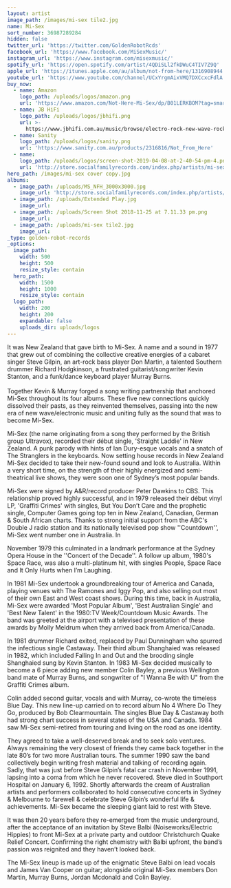 ```yaml
---
layout: artist
image_path: /images/mi-sex tile2.jpg
name: Mi-Sex
sort_number: 36987289284
hidden: false
twitter_url: 'https://twitter.com/GoldenRobotRcds'
facebook_url: 'https://www.facebook.com/MiSexMusic/'
instagram_url: 'https://www.instagram.com/misexmusic/'
spotify_url: 'https://open.spotify.com/artist/4QDiSLl2fkDWuC4TIV7Z9Q'
apple_url: 'https://itunes.apple.com/au/album/not-from-here/1316908944'
youtube_url: 'https://www.youtube.com/channel/UCxYrgmAixVMQ7DXCcxcFdlA'
buy_now:
  - name: Amazon
    logo_path: /uploads/logos/amazon.png
    url: 'https://www.amazon.com/Not-Here-Mi-Sex/dp/B01LERKBOM?tag=smarturl-pivot-20'
  - name: JB HiFi
    logo_path: /uploads/logos/jbhifi.png
    url: >-
      https://www.jbhifi.com.au/music/browse/electro-rock-new-wave-rock-pop/not-from-here/982454/
  - name: Sanity
    logo_path: /uploads/logos/sanity.png
    url: 'https://www.sanity.com.au/products/2316816/Not_From_Here'
  - name:
    logo_path: /uploads/logos/screen-shot-2019-04-08-at-2-40-54-pm-4.png
    url: 'http://store.socialfamilyrecords.com/index.php/artists/mi-sex.html'
hero_path: /images/mi-sex cover copy.jpg
albums:
  - image_path: /uploads/MS_NFH_3000x3000.jpg
    image_url: 'http://store.socialfamilyrecords.com/index.php/artists/mi-sex.html'
  - image_path: /uploads/Extended Play.jpg
    image_url:
  - image_path: /uploads/Screen Shot 2018-11-25 at 7.11.33 pm.png
    image_url:
  - image_path: /uploads/mi-sex tile2.jpg
    image_url:
_type: golden-robot-records
_options:
  image_path:
    width: 500
    height: 500
    resize_style: contain
  hero_path:
    width: 1500
    height: 1000
    resize_style: contain
  logo_path:
    width: 200
    height: 200
    expandable: false
    uploads_dir: uploads/logos
---
```


It was New Zealand that gave birth to Mi-Sex. A name and a sound in 1977 that grew out of combining the collective creative energies of a cabaret singer Steve Gilpin, an art-rock bass player Don Martin, a talented Southern drummer Richard Hodgkinson, a frustrated guitarist/songwriter Kevin Stanton, and a funk/dance keyboard player Murray Burns.<br><br>Together Kevin & Murray forged a song writing partnership that anchored Mi-Sex throughout its four albums. These five new connections quickly dissolved their pasts, as they reinvented themselves, passing into the new era of new wave/electronic music and uniting fully as the sound that was to become Mi-Sex.

Mi-Sex (the name originating from a song they performed by the British group Ultravox), recorded their début single, 'Straight Laddie' in New Zealand. A punk parody with hints of Ian Dury-esque vocals and a snatch of The Stranglers in the keyboards. Now setting house records in New Zealand Mi-Sex decided to take their new-found sound and look to Australia. Within a very short time, on the strength of their highly energized and semi-theatrical live shows, they were soon one of Sydney’s most popular bands.

Mi-Sex were signed by A&R/record producer Peter Dawkins to CBS. This relationship proved highly successful, and in 1979 released their début vinyl LP, 'Graffiti Crimes' with singles, But You Don’t Care and the prophetic single, Computer Games going top ten in New Zealand, Canadian, German & South African charts. Thanks to strong initial support from the ABC's Double J radio station and its nationally televised pop show ''Countdown'', Mi-Sex went number one in Australia. In

November 1979 this culminated in a landmark performance at the Sydney Opera House in the ''Concert of the Decade''. A follow up album, 1980's Space Race, was also a multi-platinum hit, with singles People, Space Race and It Only Hurts when I’m Laughing.

In 1981 Mi-Sex undertook a groundbreaking tour of America and Canada, playing venues with The Ramones and Iggy Pop, and also selling out most of their own East and West coast shows. During this time, back in Australia, Mi-Sex were awarded 'Most Popular Album', 'Best Australian Single' and 'Best New Talent' in the 1980:TV Week/Countdown Music Awards. The band was greeted at the airport with a televised presentation of these awards by Molly Meldrum when they arrived back from America/Canada.

In 1981 drummer Richard exited, replaced by Paul Dunningham who spurred the infectious single Castaway. Their third album Shanghaied was released in 1982, which included Falling In and Out and the brooding single Shanghaied sung by Kevin Stanton. In 1983 Mi-Sex decided musically to become a 6 piece adding new member Colin Bayley, a previous Wellington band mate of Murray Burns, and songwriter of "I Wanna Be with U" from the Graffiti Crimes album.

Colin added second guitar, vocals and with Murray, co-wrote the timeless Blue Day. This new line-up carried on to record album No 4 Where Do They Go, produced by Bob Clearmountain. The singles Blue Day & Castaway both had strong chart success in several states of the USA and Canada. 1984 saw Mi-Sex semi-retired from touring and living on the road as one identity.

They agreed to take a well-deserved break and to seek solo ventures. Always remaining the very closest of friends they came back together in the late 80’s for two more Australian tours. The summer 1990 saw the band collectively begin writing fresh material and talking of recording again. Sadly, that was just before Steve Gilpin’s fatal car crash in November 1991, lapsing into a coma from which he never recovered. Steve died in Southport Hospital on January 6, 1992. Shortly afterwards the cream of Australian artists and performers collaborated to hold consecutive concerts in Sydney & Melbourne to farewell & celebrate Steve Gilpin’s wonderful life & achievements. Mi-Sex became the sleeping giant laid to rest with Steve.

It was then 20 years before they re-emerged from the music underground, after the acceptance of an invitation by Steve Balbi (Noiseworks/Electric Hippies) to front Mi-Sex at a private party and outdoor Christchurch Quake Relief Concert. Confirming the right chemistry with Balbi upfront, the band’s passion was reignited and they haven’t looked back.

The Mi-Sex lineup is made up of the enigmatic Steve Balbi on lead vocals and James Van Cooper on guitar; alongside original Mi-Sex members Don Martin, Murray Burns, Jordan Mcdonald and Colin Bayley.